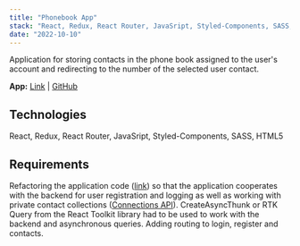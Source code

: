 ```yaml
---
title: "Phonebook App"
stack: "React, Redux, React Router, JavaSript, Styled-Components, SASS, CSS3, HTML5"
date: "2022-10-10"
---
```


Application for storing contacts in the phone book assigned to the user's account and redirecting to the number of the selected user contact.

**App:** [Link](https://myphonebook-dm.netlify.app/) | [GitHub](https://github.com/dawidmarek95x/goit-react-hw-08-phonebook)

## Technologies

React, Redux, React Router, JavaSript, Styled-Components, SASS, HTML5

## Requirements

Refactoring the application code ([link](https://github.com/dawidmarek95x/goit-react-hw-07-phonebook)) so that the application cooperates with the backend for user registration and logging as well as working with private contact collections ([Connections API](https://connections-api.herokuapp.com/docs/#/%D0%9F%D0%BE%D0%BB%D1%8C%D0%B7%D0%BE%D0%B2%D0%B0%D1%82%D0%B5%D0%BB%D1%8C/get_users_current)). CreateAsyncThunk or RTK Query from the React Toolkit library had to be used to work with the backend and asynchronous queries. Adding routing to login, register and contacts.
